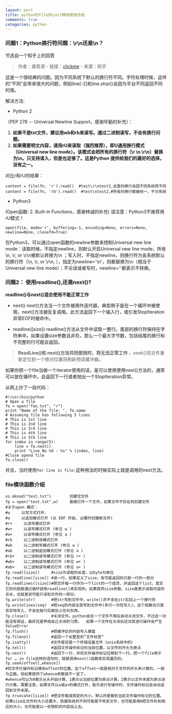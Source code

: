 ```yaml
---
layout: post
title: python的FileObject模块使用总结
comments: true
categories: python
---
```


### 问题1：Python换行符问题：\r\n还是\n？

节选自一个知乎上的回答

> 作者：龚奇源 - 链接：[clickme](https://www.zhihu.com/question/19751023/answer/19909758) - 来源：知乎

这是一个很经典的问题。因为不同系统下默认的换行符不同。字符处理时候，这样的“不同”会带来很大的问题，例如line[-2]和line.strpi()会因为平台不同返回不同的值。

解决方法:

+ Python 2

（PEP 278 -- Universal Newline Support，感谢毕勤的补充）：

1. **如果不是txt文件，建议用wb和rb来读写。通过二进制读写，不会有换行问题。**
2. **如果需要明文内容，请用rU来读取（强烈推荐），即U通用换行模式（Universal new line mode）。该模式会把所有的换行符（\r \n \r\n）替换为\n。只支持读入，但是也足够了。这是Python 提供给我们的最好的选择，没有之一。**

对比r和rU的结果：

    content = file(fn, 'r').read()  #test\r\ntest2,这里的换行会因不同系统而不同                
    content = file(fn, 'rU').read()  #test\ntest2,#所有的换行都被统一，不分系统

+ Python3

(Open函数: 2. Built-in Functions，感谢林诚的补充)
请注意：Python3不推荐用rU模式！

```
open(file, mode='r', buffering=-1, encoding=None, errors=None, newline=None, closefd=True)
```

在Python3，可以通过open函数的newline参数来控制Universal new line mode：读取时候，不指定newline，则默认开启Universal new line mode，所有\n, \r, or \r\n被默认转换为\n ；写入时，不指定newline，则换行符为各系统默认的换行符（\n, \r, or \r\n, ），指定为newline='\n'，则都替换为\n（相当于Universal new line mode）；不论读或者写时，newline=''都表示不转换。

### 问题2： 使用readline(),还是next()?

**readline()与next()混合使用不能正常工作**

+ next()
next()方法当一个文件被用作迭代器，典型例子是在一个循环中被使用，next()方法被反复调用。此方法返回下一个输入行，或引发StopIteration异常EOF时被命中。

+ readline([size])
readline()方法从文件中读取一整行。尾部的换行符保持在字符串中。如果设置size参数且非负，那么一个最大字节数，包括结尾的换行和不完整的行可能会返回。

> **ReadLine()和 next()方法共同使用时，将无法正常工作** ，seek()将文件重新定位到一个绝对位置将刷新预读缓冲器。

如果你把一个file当做一个iterator使用的话，是可以使用使用next()方法的，通常可以放在循环中。会返回下一行或者抛出一个StopIteration异常。 

从网上抄了一段代码：

	#!/usr/bin/python 
	# Open a file 
	fo = open("foo.txt", "r") 
	print "Name of the file: ", fo.name 
	# Assuming file has following 5 lines 
	# This is 1st line 
	# This is 2nd line 
	# This is 3rd line 
	# This is 4th line 
	# This is 5th line 
	for index in range(5): 
		line = fo.next() 
		print "Line No %d - %s" % (index, line) 
	#Close opend file 
	fo.close() 


并且，当时使用`for line in file:`这种用法的时候实际上就是调用的next方法。 

### file模块函数介绍

    os.mknod("test.txt")        创建空文件
    fp = open("test.txt",w)     直接打开一个文件，如果文件不存在则创建文件
    #关于open 模式：
    #w     以写方式打开，
    #a     以追加模式打开 (从 EOF 开始, 必要时创建新文件)
    #r+     以读写模式打开
    #w+     以读写模式打开 (参见 w )
    #a+     以读写模式打开 (参见 a )
    #rb     以二进制读模式打开
    #wb     以二进制写模式打开 (参见 w )
    #ab     以二进制追加模式打开 (参见 a )
    #rb+    以二进制读写模式打开 (参见 r+ )
    #wb+    以二进制读写模式打开 (参见 w+ )
    #ab+    以二进制读写模式打开 (参见 a+ )
    fp.read([size])     #size为读取的长度，以byte为单位
    fp.readline([size]) #读一行，如果定义了size，有可能返回的只是一行的一部分
    fp.readlines([size])#把文件每一行作为一个list的一个成员，并返回这个list。其实它的内部是通过循环调用readline()来实现的。如果提供size参数，size是表示读取内容的总长，也就是说可能只读到文件的一部分。
    fp.write(str)       #把str写到文件中，write()并不会在str后加上一个换行符
    fp.writelines(seq)  #把seq的内容全部写到文件中(多行一次性写入)。这个函数也只是忠实地写入，不会在每行后面加上任何东西。
    fp.close()          #关闭文件。python会在一个文件不用后自动关闭文件，不过这一功能没有保证，最好还是养成自己关闭的习惯。  如果一个文件在关闭后还对其进行操作会产生ValueError
    fp.flush()          #把缓冲区的内容写入硬盘
    fp.fileno()         #返回一个长整型的”文件标签“
    fp.isatty()         #文件是否是一个终端设备文件（unix系统中的）
    fp.tell()           #返回文件操作标记的当前位置，以文件的开头为原点
    fp.next()           #返回下一行，并将文件操作标记位移到下一行。把一个file用于for … in file这样的语句时，就是调用next()函数来实现遍历的。
    fp.seek(offset[,whence])              
    #将文件打操作标记移到offset的位置。这个offset一般是相对于文件的开头来计算的，一般为正数。但如果提供了whence参数就不一定了，
    #whence可以为0表示从头开始计算，1表示以当前位置为原点计算。2表示以文件末尾为原点进行计算。需要注意，如果文件以a或a+的模式打开，每次进行写操作时，文件操作标记会自动返回到文件末尾。
    fp.truncate([size]) #把文件裁成规定的大小，默认的是裁到当前文件操作标记的位置。如果size比文件的大小还要大，依据系统的不同可能是不改变文件，也可能是用0把文件补到相应的大小，也可能是以一些随机的内容加上去。

